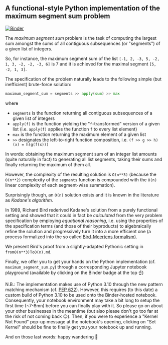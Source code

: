 ## A functional-style Python implementation of the maximum segment sum problem

[![Binder](https://mybinder.org/badge_logo.svg)](https://mybinder.org/v2/gh/zinedine-zeitnot/maximum-segment-sum/HEAD?filepath=playground.ipynb)

The *maximum segment sum* problem is the task of computing the largest sum amongst the sums of all contiguous subsequences (or "segments") of a given list of integers.

So, for instance, the maximum segment sum of the list `[-1, 2, -3, 5, -2, 1, 3, -2, -2, -3, 6]` is 7 and it is achieved for the maximal segment `[5, -2, 1, 3]`.

The specification of the problem naturally leads to the following simple (but inefficient) brute-force solution:

```py
maximum_segment_sum = segments >> apply(sum) >> max
```

where

- `segments` is the function returning all contiguous subsequences of a given list of integers
- `apply(f)` is the function yielding the "`f`-transformed" version of a given list (i.e. `apply(f)` applies the function `f` to every list element)
- `max` is the function returning the maximum element of a given list
- `>>` designates the left-to-right function composition, i.e. `(f >> g >> h)(x) = h(g(f(x)))`

In words: obtaining the maximum segment sum of an integer list amounts (quite naturally in fact) to generating all list segments, taking their sums and finally returning the maximum of them all.

However, the complexity of the resulting solution is `O(n**3)` (because the `O(n**2)` complexity of the `segments` function is compounded with the `O(n)` linear complexity of each  segment-wise summation).

Surprisingly though, an `O(n)` solution exists and it is known in the literature as *Kadane's algorithm*.

In 1989, Richard Bird rederived Kadane's solution from a purely functional setting and showed that it could in fact be *calculated* from the very problem specification by employing *equational reasoning*, i.e. using the properties of the specification terms (and those of their byproducts) to algebraically refine the solution and progressively turn it into a more efficient one (a process formalized into the so called [Bird-Meertens formalism](https://en.wikipedia.org/wiki/Bird–Meertens_formalism)).

We present Bird's proof from a slightly-adapted Pythonic setting in `fromO(n**3)ToO(n).md`.

Finally, we offer you to get your hands on the Python implementation (cf. `maximum_segment_sum.py`) through a corresponding Jupyter notebook playground (available by clicking on the Binder badge at the top :point_up:)

N.B.: The implementation makes use of Python 3.10 through the new pattern matching mechanism (cf. [PEP 622](https://www.python.org/dev/peps/pep-0622/)). However, this requires (to this date) a custom build of Python 3.10 to be used onto the Binder-hosted notebook. Consequently, your notebook environment may take a bit long to setup the first time (~7-8mn) before you can finally play with it. So please go on about your other businesses in the meantime (but also please don't go too far at the risk of not coming back :wink:). Then, if you were to experience a "Kernel Not Found" pop-up message at the notebook's opening, clicking on "Set Kernel" should be fine to finally get you your notebook up and running.

And on those last words: happy wandering :slightly_smiling_face: